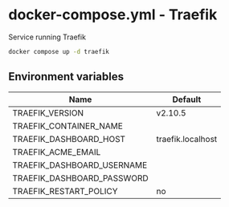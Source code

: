 # docker-compose.yml - Traefik

Service running Traefik

```bash
docker compose up -d traefik
```

## Environment variables

| **Name**                   | **Default**            |
| -------------------------- | ---------------------- |
| TRAEFIK_VERSION            | v2.10.5                |
| TRAEFIK_CONTAINER_NAME     |                        |
| TRAEFIK_DASHBOARD_HOST     | traefik.localhost      |
| TRAEFIK_ACME_EMAIL         |                        |
| TRAEFIK_DASHBOARD_USERNAME |                        |
| TRAEFIK_DASHBOARD_PASSWORD |                        |
| TRAEFIK_RESTART_POLICY     | no                     |
